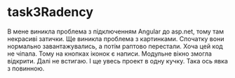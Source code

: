 # task3Radency
В мене виникла проблема з підключенням Angular до asp.net, тому там некрасиві  затички.
Ще виникла проблема з картинками. Спочатку вони нормально завантажувались, а потім раптово перестали. Хоча цей код не чіпала. Тому на кнопках іконок є написи.
Модульне вікно змогла відкрити. Далі не встигаю.
І ще увесь проект в одну кучку.
Така ось явка з повинною.
